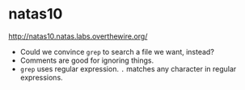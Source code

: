 # natas10

http://natas10.natas.labs.overthewire.org/

* Could we convince `grep` to search a file we want, instead?
* Comments are good for ignoring things.
* `grep` uses regular expression. `.` matches any character in regular expressions.
